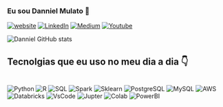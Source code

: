 
### Eu sou Danniel Mulato 👋

[![website](https://img.shields.io/badge/website-000000?style=for-the-badge&logo=About.me&logoColor=white)](www.linkedin.com/in/daniel-mulato)
[![LinkedIn](https://img.shields.io/badge/LinkedIn-0077B5?style=for-the-badge&logo=linkedin&logoColor=white)](www.linkedin.com/in/daniel-mulato)
[![Medium](https://img.shields.io/badge/Medium-12100E?style=for-the-badge&logo=medium&logoColor=white)](https://www.linkedin.com/cientista_genial)
[![Youtube](https://img.shields.io/badge/YouTube-FF0000?style=for-the-badge&logo=youtube&logoColor=white)](https://www.linkedin.com/cientista_genial)

![Danniel GitHub stats](https://github-readme-stats.vercel.app/api?username=DannielM&show_icons=true&theme=tokyonight)

## Tecnolgias que eu uso no meu dia a dia 👇
<div style="display: inline_block"><br>
	<img algn="center" alt="Python" src= "https://img.shields.io/badge/Python-3776AB?style=for-the-badge&logo=python&logoColor=white"/>
  <img algn="center" alt="R" src= "https://img.shields.io/badge/R-276DC3?style=for-the-badge&logo=r&logoColor=white"/>
	<img algn="center" alt="SQL" src= "https://img.shields.io/badge/PostgreSQL-316192?style=for-the-badge&logo=postgresql&logoColor=white"/>
	<img algn="center" alt="Spark" src= "https://img.shields.io/badge/Apache_Spark-FFFFFF?style=for-the-badge&logo=apachespark&logoColor=#E35A16"/>
  <img algn="center" alt="Sklearn" src= "https://img.shields.io/badge/scikit_learn-F7931E?style=for-the-badge&logo=scikit-learn&logoColor=white"/>
	<img algn="center" alt="PostgreSQL" src= "https://img.shields.io/badge/PostgreSQL-316192?style=for-the-badge&logo=postgresql&logoColor=white"/>
  <img algn="center" alt="MySQL" src= "https://img.shields.io/badge/MySQL-005C84?style=for-the-badge&logo=mysql&logoColor=white"/>
	<img algn="center" alt="AWS" src= "https://img.shields.io/badge/Amazon_AWS-232F3E?style=for-the-badge&logo=amazon-aws&logoColor=white"/>
	<img algn="center" alt="Databricks" src= "https://img.shields.io/badge/Databricks-FF3621?style=for-the-badge&logo=Databricks&logoColor=white"/>
  <img algn="center" alt="VsCode" src= "https://img.shields.io/badge/VSCode-0078D4?style=for-the-badge&logo=visual%20studio%20code&logoColor=white"/>
  <img algn="center" alt="Jupter" src= "https://img.shields.io/badge/Jupyter-F37626.svg?&style=for-the-badge&logo=Jupyter&logoColor=white"/>
  <img algn="center" alt="Colab" src= "https://img.shields.io/badge/Colab-F9AB00?style=for-the-badge&logo=googlecolab&color=525252"/>
  <img algn="center" alt="PowerBI" src= "https://img.shields.io/badge/PowerBI-F2C811?style=for-the-badge&logo=Power%20BI&logoColor=white"/>
<div>
